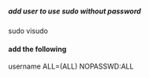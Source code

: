 ##### add user to use sudo without password

sudo visudo

#### add the following

username ALL=(ALL) NOPASSWD:ALL
